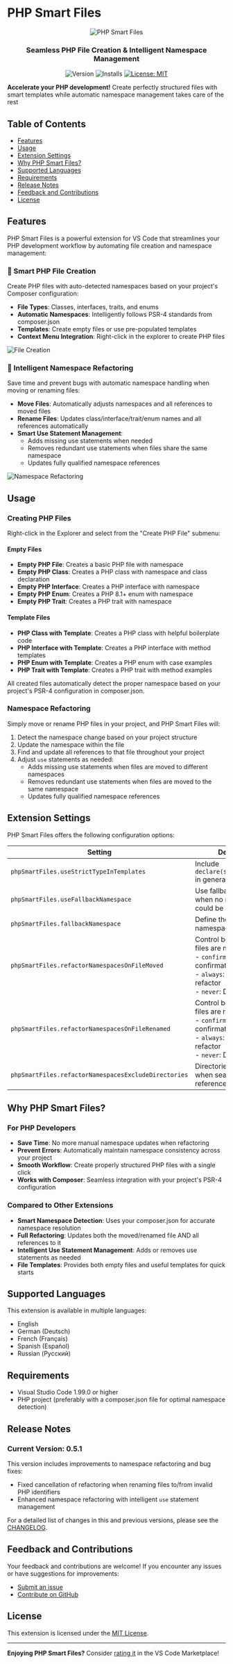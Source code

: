 # PHP Smart Files

<div align="center">

![PHP Smart Files](images/logo.png)

### Seamless PHP File Creation & Intelligent Namespace Management
![Version](https://img.shields.io/badge/version-0.5.1-blue)
![Installs](https://img.shields.io/badge/installs-new-green)
[![License: MIT](https://img.shields.io/badge/License-MIT-yellow.svg)](https://opensource.org/licenses/MIT)     

</div>

**Accelerate your PHP development!** Create perfectly structured files with smart templates while automatic namespace management takes care of the rest

## Table of Contents
- [Features](#features)
- [Usage](#usage)
- [Extension Settings](#extension-settings)
- [Why PHP Smart Files?](#why-php-smart-files)
- [Supported Languages](#supported-languages)
- [Requirements](#requirements)
- [Release Notes](#release-notes)
- [Feedback and Contributions](#feedback-and-contributions)
- [License](#license)

## Features

PHP Smart Files is a powerful extension for VS Code that streamlines your PHP development workflow by automating file creation and namespace management:

### 🚀 Smart PHP File Creation

Create PHP files with auto-detected namespaces based on your project's Composer configuration:

- **File Types**: Classes, interfaces, traits, and enums
- **Automatic Namespaces**: Intelligently follows PSR-4 standards from composer.json
- **Templates**: Create empty files or use pre-populated templates  
- **Context Menu Integration**: Right-click in the explorer to create PHP files

![File Creation](images/file-creation.gif)

### 🔄 Intelligent Namespace Refactoring

Save time and prevent bugs with automatic namespace handling when moving or renaming files:

- **Move Files**: Automatically adjusts namespaces and all references to moved files
- **Rename Files**: Updates class/interface/trait/enum names and all references automatically
- **Smart Use Statement Management**:
  - Adds missing use statements when needed
  - Removes redundant use statements when files share the same namespace
  - Updates fully qualified namespace references

![Namespace Refactoring](images/refactoring.gif)

## Usage

### Creating PHP Files

Right-click in the Explorer and select from the "Create PHP File" submenu:

#### Empty Files
- **Empty PHP File**: Creates a basic PHP file with namespace
- **Empty PHP Class**: Creates a PHP class with namespace and class declaration
- **Empty PHP Interface**: Creates a PHP interface with namespace
- **Empty PHP Enum**: Creates a PHP 8.1+ enum with namespace
- **Empty PHP Trait**: Creates a PHP trait with namespace

#### Template Files
- **PHP Class with Template**: Creates a PHP class with helpful boilerplate code
- **PHP Interface with Template**: Creates a PHP interface with method templates
- **PHP Enum with Template**: Creates a PHP enum with case examples
- **PHP Trait with Template**: Creates a PHP trait with method examples

All created files automatically detect the proper namespace based on your project's PSR-4 configuration in composer.json.

### Namespace Refactoring

Simply move or rename PHP files in your project, and PHP Smart Files will:

1. Detect the namespace change based on your project structure
2. Update the namespace within the file
3. Find and update all references to that file throughout your project
4. Adjust `use` statements as needed:
   - Adds missing use statements when files are moved to different namespaces
   - Removes redundant use statements when files are moved to the same namespace
   - Updates fully qualified namespace references

## Extension Settings

PHP Smart Files offers the following configuration options:

| Setting | Description | Default |
|---------|-------------|---------|
| `phpSmartFiles.useStrictTypeInTemplates` | Include `declare(strict_types=1);` in generated files | `false` |
| `phpSmartFiles.useFallbackNamespace` | Use fallback namespace when no namespace could be resolved | `false` |
| `phpSmartFiles.fallbackNamespace` | Define the fallback namespace to use | `App` |
| `phpSmartFiles.refactorNamespacesOnFileMoved` | Control behavior when files are moved:<br>- `confirm`: Prompt for confirmation<br>- `always`: Automatically refactor<br>- `never`: Disable feature | `confirm` |
| `phpSmartFiles.refactorNamespacesOnFileRenamed` | Control behavior when files are renamed:<br>- `confirm`: Prompt for confirmation<br>- `always`: Automatically refactor<br>- `never`: Disable feature | `confirm` |
| `phpSmartFiles.refactorNamespacesExcludeDirectories` | Directories to exclude when searching for references | *See configuration* |

## Why PHP Smart Files?

### For PHP Developers
- **Save Time**: No more manual namespace updates when refactoring
- **Prevent Errors**: Automatically maintain namespace consistency across your project
- **Smooth Workflow**: Create properly structured PHP files with a single click
- **Works with Composer**: Seamless integration with your project's PSR-4 configuration

### Compared to Other Extensions
- **Smart Namespace Detection**: Uses your composer.json for accurate namespace resolution
- **Full Refactoring**: Updates both the moved/renamed file AND all references to it
- **Intelligent Use Statement Management**: Adds or removes use statements as needed
- **File Templates**: Provides both empty files and useful templates for quick starts

## Supported Languages

This extension is available in multiple languages:
- English
- German (Deutsch)
- French (Français)
- Spanish (Español)
- Russian (Русский)

## Requirements

- Visual Studio Code 1.99.0 or higher
- PHP project (preferably with a composer.json file for optimal namespace detection)

## Release Notes

### Current Version: 0.5.1

This version includes improvements to namespace refactoring and bug fixes:
- Fixed cancellation of refactoring when renaming files to/from invalid PHP identifiers
- Enhanced namespace refactoring with intelligent `use` statement management

For a detailed list of changes in this and previous versions, please see the [CHANGELOG](CHANGELOG.md).

## Feedback and Contributions

Your feedback and contributions are welcome! If you encounter any issues or have suggestions for improvements:

- [Submit an issue](https://github.com/EverstormDevelopment/vscode-extension-php-smart-files/issues)
- [Contribute on GitHub](https://github.com/EverstormDevelopment/vscode-extension-php-smart-files)

## License

This extension is licensed under the [MIT License](LICENSE).

---

**Enjoying PHP Smart Files?** Consider [rating it](https://marketplace.visualstudio.com/items?itemName=everstorm.php-smart-files) in the VS Code Marketplace!